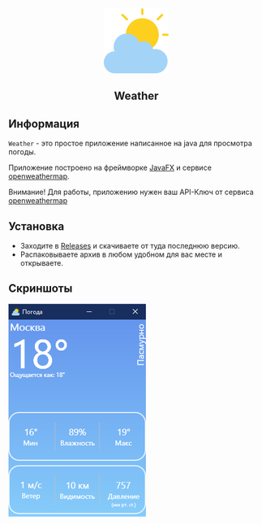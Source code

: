 <div align="center">
<img src="/images/icon.png" width="128" height="128">

## Weather

</div>

## Информация

`Weather` - это простое приложение написанное на java для просмотра погоды.

Приложение построено на фреймворке [JavaFX](https://openjfx.io/) и сервисе [openweathermap](https://openweathermap.org/).

Внимание! Для работы, приложению нужен ваш API-Ключ от сервиса [openweathermap](https://home.openweathermap.org/api_keys)

## Установка

- Заходите в [Releases](https://github.com/arttostog/Java-Weather-App/releases) и скачиваете от туда последнюю версию.
- Распаковываете архив в любом удобном для вас месте и открываете.

## Скриншоты

<img src="/images/img.png">